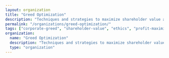 ```yaml
---
layout: organization
title: "Greed Optimization"
description: "Techniques and strategies to maximize shareholder value at any cost, often at the expense of ethics and humanity."
permalink: "/organizations/greed-optimization/"
tags: ["corporate-greed", "shareholder-value", "ethics", "profit-maximization"]
organization:
  name: "Greed Optimization"
  description: "Techniques and strategies to maximize shareholder value at any cost, often at the expense of ethics and humanity."
  type: "organization"
---
```


